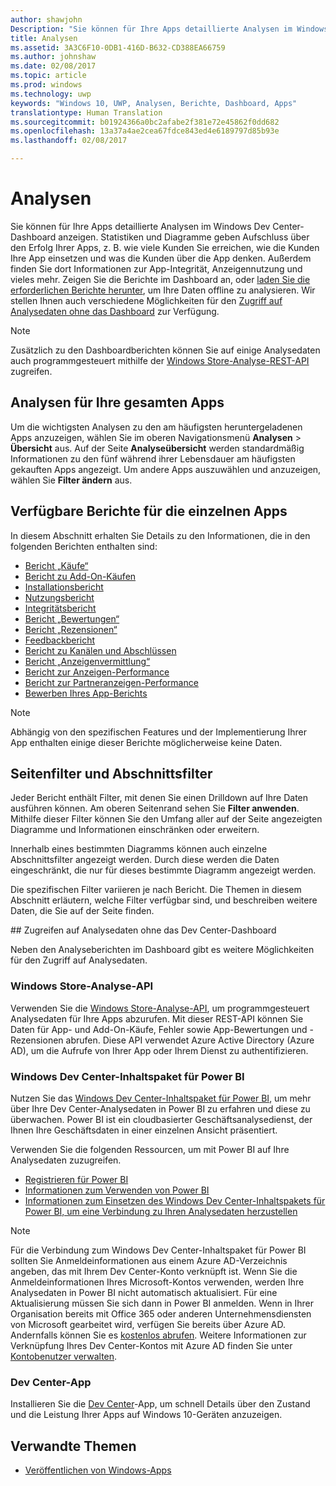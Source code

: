 ```yaml
---
author: shawjohn
Description: "Sie können für Ihre Apps detaillierte Analysen im Windows Dev Center-Dashboard anzeigen."
title: Analysen
ms.assetid: 3A3C6F10-0DB1-416D-B632-CD388EA66759
ms.author: johnshaw
ms.date: 02/08/2017
ms.topic: article
ms.prod: windows
ms.technology: uwp
keywords: "Windows 10, UWP, Analysen, Berichte, Dashboard, Apps"
translationtype: Human Translation
ms.sourcegitcommit: b01924366a0bc2afabe2f381e72e45862f0dd682
ms.openlocfilehash: 13a37a4ae2cea67fdce843ed4e6189797d85b93e
ms.lasthandoff: 02/08/2017

---
```


# <a name="analytics"></a>Analysen

Sie können für Ihre Apps detaillierte Analysen im Windows Dev Center-Dashboard anzeigen. Statistiken und Diagramme geben Aufschluss über den Erfolg Ihrer Apps, z. B. wie viele Kunden Sie erreichen, wie die Kunden Ihre App einsetzen und was die Kunden über die App denken. Außerdem finden Sie dort Informationen zur App-Integrität, Anzeigennutzung und vieles mehr. Zeigen Sie die Berichte im Dashboard an, oder [laden Sie die erforderlichen Berichte herunter](download-analytic-reports.md), um Ihre Daten offline zu analysieren. Wir stellen Ihnen auch verschiedene Möglichkeiten für den [Zugriff auf Analysedaten ohne das Dashboard](#no-dashboard) zur Verfügung.

> [!NOTE]
> Zusätzlich zu den Dashboardberichten können Sie auf einige Analysedaten auch programmgesteuert mithilfe der [Windows Store-Analyse-REST-API](../monetize/access-analytics-data-using-windows-store-services.md) zugreifen.

## <a name="analytics-for-all-your-apps"></a>Analysen für Ihre gesamten Apps

Um die wichtigsten Analysen zu den am häufigsten heruntergeladenen Apps anzuzeigen, wählen Sie im oberen Navigationsmenü **Analysen** > **Übersicht** aus. Auf der Seite **Analyseübersicht** werden standardmäßig Informationen zu den fünf während ihrer Lebensdauer am häufigsten gekauften Apps angezeigt. Um andere Apps auszuwählen und anzuzeigen, wählen Sie **Filter ändern** aus.

## <a name="available-reports-for-each-app"></a>Verfügbare Berichte für die einzelnen Apps

In diesem Abschnitt erhalten Sie Details zu den Informationen, die in den folgenden Berichten enthalten sind:

-   [Bericht „Käufe“](acquisitions-report.md)
-   [Bericht zu Add-On-Käufen](add-on-acquisitions-report.md)
-   [Installationsbericht](installs-report.md)
-   [Nutzungsbericht](usage-report.md)
-   [Integritätsbericht](health-report.md)
-   [Bericht „Bewertungen“](ratings-report.md)
-   [Bericht „Rezensionen“](reviews-report.md)
-   [Feedbackbericht](feedback-report.md)
-   [Bericht zu Kanälen und Abschlüssen](channels-and-conversions-report.md)
-   [Bericht „Anzeigenvermittlung“](ad-mediation-report.md)
-   [Bericht zur Anzeigen-Performance](advertising-performance-report.md)
-   [Bericht zur Partneranzeigen-Performance](affiliates-performance-report.md)
-   [Bewerben Ihres App-Berichts](promote-your-app-report.md)

> [!NOTE]
> Abhängig von den spezifischen Features und der Implementierung Ihrer App enthalten einige dieser Berichte möglicherweise keine Daten.

## <a name="page-and-section-filters"></a>Seitenfilter und Abschnittsfilter

Jeder Bericht enthält Filter, mit denen Sie einen Drilldown auf Ihre Daten ausführen können. Am oberen Seitenrand sehen Sie **Filter anwenden**. Mithilfe dieser Filter können Sie den Umfang aller auf der Seite angezeigten Diagramme und Informationen einschränken oder erweitern.

Innerhalb eines bestimmten Diagramms können auch einzelne Abschnittsfilter angezeigt werden. Durch diese werden die Daten eingeschränkt, die nur für dieses bestimmte Diagramm angezeigt werden.

Die spezifischen Filter variieren je nach Bericht. Die Themen in diesem Abschnitt erläutern, welche Filter verfügbar sind, und beschreiben weitere Daten, die Sie auf der Seite finden.

<span id="no-dashboard"/>
## <a name="access-analytics-data-without-using-the-dev-center-dashboard"></a>Zugreifen auf Analysedaten ohne das Dev Center-Dashboard

Neben den Analyseberichten im Dashboard gibt es weitere Möglichkeiten für den Zugriff auf Analysedaten.

### <a name="windows-store-analytics-api"></a>Windows Store-Analyse-API

Verwenden Sie die [Windows Store-Analyse-API](../monetize/access-analytics-data-using-windows-store-services.md), um programmgesteuert Analysedaten für Ihre Apps abzurufen. Mit dieser REST-API können Sie Daten für App- und Add-On-Käufe, Fehler sowie App-Bewertungen und -Rezensionen abrufen. Diese API verwendet Azure Active Directory (Azure AD), um die Aufrufe von Ihrer App oder Ihrem Dienst zu authentifizieren.

### <a name="windows-dev-center-content-pack-for-power-bi"></a>Windows Dev Center-Inhaltspaket für Power BI

Nutzen Sie das [Windows Dev Center-Inhaltspaket für Power BI](https://powerbi.microsoft.com/documentation/powerbi-content-pack-windows-dev-center/), um mehr über Ihre Dev Center-Analysedaten in Power BI zu erfahren und diese zu überwachen. Power BI ist ein cloudbasierter Geschäftsanalysedienst, der Ihnen Ihre Geschäftsdaten in einer einzelnen Ansicht präsentiert.

Verwenden Sie die folgenden Ressourcen, um mit Power BI auf Ihre Analysedaten zuzugreifen.

* [Registrieren für Power BI](https://powerbi.microsoft.com/documentation/powerbi-service-self-service-signup-for-power-bi/)
* [Informationen zum Verwenden von Power BI](https://powerbi.microsoft.com/guided-learning/)
* [Informationen zum Einsetzen des Windows Dev Center-Inhaltspakets für Power BI, um eine Verbindung zu Ihren Analysedaten herzustellen](https://powerbi.microsoft.com/documentation/powerbi-content-pack-windows-dev-center/)

> [!NOTE]
> Für die Verbindung zum Windows Dev Center-Inhaltspaket für Power BI sollten Sie Anmeldeinformationen aus einem Azure AD-Verzeichnis angeben, das mit Ihrem Dev Center-Konto verknüpft ist. Wenn Sie die Anmeldeinformationen Ihres Microsoft-Kontos verwenden, werden Ihre Analysedaten in Power BI nicht automatisch aktualisiert. Für eine Aktualisierung müssen Sie sich dann in Power BI anmelden. Wenn in Ihrer Organisation bereits mit Office 365 oder anderen Unternehmensdiensten von Microsoft gearbeitet wird, verfügen Sie bereits über Azure AD. Andernfalls können Sie es [kostenlos abrufen](http://go.microsoft.com/fwlink/p/?LinkId=703757). Weitere Informationen zur Verknüpfung Ihres Dev Center-Kontos mit Azure AD finden Sie unter [Kontobenutzer verwalten](manage-account-users.md).

### <a name="dev-center-app"></a>Dev Center-App

Installieren Sie die [Dev Center](https://www.microsoft.com/store/apps/dev-center/9nblggh4r5ws)-App, um schnell Details über den Zustand und die Leistung Ihrer Apps auf Windows 10-Geräten anzuzeigen.

## <a name="related-topics"></a>Verwandte Themen
- [Veröffentlichen von Windows-Apps](index.md)

